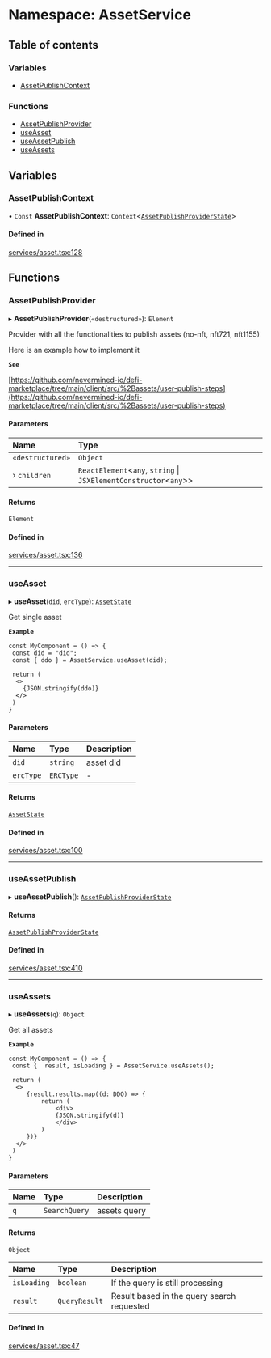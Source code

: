# Namespace: AssetService

## Table of contents

### Variables

- [AssetPublishContext](AssetService.md#assetpublishcontext)

### Functions

- [AssetPublishProvider](AssetService.md#assetpublishprovider)
- [useAsset](AssetService.md#useasset)
- [useAssetPublish](AssetService.md#useassetpublish)
- [useAssets](AssetService.md#useassets)

## Variables

### AssetPublishContext

• `Const` **AssetPublishContext**: `Context`<[`AssetPublishProviderState`](../interfaces/AssetPublishProviderState.md)\>

#### Defined in

[services/asset.tsx:128](https://github.com/nevermined-io/react-components/blob/8c90aef/catalog/src/services/asset.tsx#L128)

## Functions

### AssetPublishProvider

▸ **AssetPublishProvider**(`«destructured»`): `Element`

Provider with all the functionalities to publish assets (no-nft, nft721, nft1155)

Here is an example how to implement it

**`See`**

[https://github.com/nevermined-io/defi-marketplace/tree/main/client/src/%2Bassets/user-publish-steps](https://github.com/nevermined-io/defi-marketplace/tree/main/client/src/%2Bassets/user-publish-steps)

#### Parameters

| Name | Type |
| :------ | :------ |
| `«destructured»` | `Object` |
| › `children` | `ReactElement`<`any`, `string` \| `JSXElementConstructor`<`any`\>\> |

#### Returns

`Element`

#### Defined in

[services/asset.tsx:136](https://github.com/nevermined-io/react-components/blob/8c90aef/catalog/src/services/asset.tsx#L136)

___

### useAsset

▸ **useAsset**(`did`, `ercType`): [`AssetState`](../interfaces/AssetState.md)

Get single asset

**`Example`**

```tsx
const MyComponent = () => {
 const did = "did";
 const { ddo } = AssetService.useAsset(did);

 return (
  <>
    {JSON.stringify(ddo)}
  </>
 )
}
```

#### Parameters

| Name | Type | Description |
| :------ | :------ | :------ |
| `did` | `string` | asset did |
| `ercType` | `ERCType` | - |

#### Returns

[`AssetState`](../interfaces/AssetState.md)

#### Defined in

[services/asset.tsx:100](https://github.com/nevermined-io/react-components/blob/8c90aef/catalog/src/services/asset.tsx#L100)

___

### useAssetPublish

▸ **useAssetPublish**(): [`AssetPublishProviderState`](../interfaces/AssetPublishProviderState.md)

#### Returns

[`AssetPublishProviderState`](../interfaces/AssetPublishProviderState.md)

#### Defined in

[services/asset.tsx:410](https://github.com/nevermined-io/react-components/blob/8c90aef/catalog/src/services/asset.tsx#L410)

___

### useAssets

▸ **useAssets**(`q`): `Object`

Get all assets

**`Example`**

```tsx
const MyComponent = () => {
 const {  result, isLoading } = AssetService.useAssets();

 return (
  <>
     {result.results.map((d: DDO) => {
         return (
             <div>
             {JSON.stringify(d)}
             </div>
         )
     })}
  </>
 )
}
```

#### Parameters

| Name | Type | Description |
| :------ | :------ | :------ |
| `q` | `SearchQuery` | assets query |

#### Returns

`Object`

| Name | Type | Description |
| :------ | :------ | :------ |
| `isLoading` | `boolean` | If the query is still processing |
| `result` | `QueryResult` | Result based in the query search requested |

#### Defined in

[services/asset.tsx:47](https://github.com/nevermined-io/react-components/blob/8c90aef/catalog/src/services/asset.tsx#L47)
